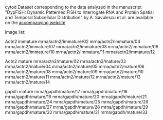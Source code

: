 cytod Dataset corresponding to the data analyzed in the manuscript "DypFISH: Dynamic Patterned FISH to Interrogate RNA and Protein Spatial and Temporal Subcellular Distribution" by A. Savulescu et al. are available on the [accompanying website](http://dypfish.org)

image list:

Actn2 immature
mrna/actn2/immature/02
mrna/actn2/immature/04
mrna/actn2/immature/07
mrna/actn2/immature/08
mrna/actn2/immature/09
mrna/actn2/immature/10
mrna/actn2/immature/11
mrna/actn2/immature/12

Actn2 mature
mrna/actn2/mature/02
mrna/actn2/mature/03
mrna/actn2/mature/04
mrna/actn2/mature/05
mrna/actn2/mature/06
mrna/actn2/mature/08
mrna/actn2/mature/09
mrna/actn2/mature/10
mrna/actn2/mature/11
mrna/actn2/mature/12
mrna/actn2/mature/13
mrna/actn2/mature/14

gapdh mature
mrna/gapdh/mature/17
mrna/gapdh/mature/18
mrna/gapdh/mature/19
mrna/gapdh/mature/20
mrna/gapdh/mature/21
mrna/gapdh/mature/24
mrna/gapdh/mature/25
mrna/gapdh/mature/26
mrna/gapdh/mature/27
mrna/gapdh/mature/28
mrna/gapdh/mature/29
mrna/gapdh/mature/30
mrna/gapdh/mature/31
mrna/gapdh/mature/33
